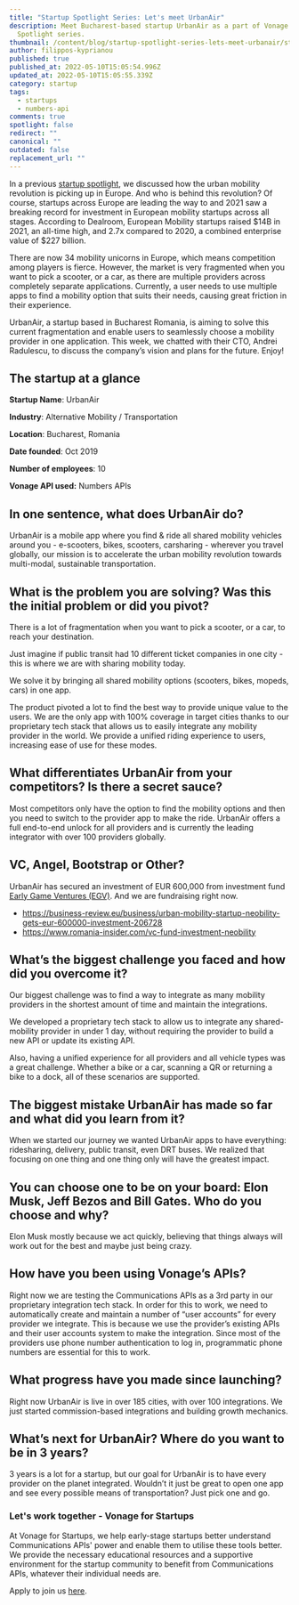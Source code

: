 ```yaml
---
title: "Startup Spotlight Series: Let's meet UrbanAir"
description: Meet Bucharest-based startup UrbanAir as a part of Vonage Startup
  Spotlight series.
thumbnail: /content/blog/startup-spotlight-series-lets-meet-urbanair/startups_urbanair.png
author: filippos-kyprianou
published: true
published_at: 2022-05-10T15:05:54.996Z
updated_at: 2022-05-10T15:05:55.339Z
category: startup
tags:
  - startups
  - numbers-api
comments: true
spotlight: false
redirect: ""
canonical: ""
outdated: false
replacement_url: ""
---
```

In a previous [startup spotlight](https://developer.vonage.com/blog/21/10/21/startup-spotlight-series-lets-meet-beebee), we discussed how the urban mobility revolution is picking up in Europe. And who is behind this revolution? Of course, startups across Europe are leading the way to and 2021 saw a breaking record for investment in European mobility startups across all stages. According to Dealroom, European Mobility startups raised $14B in 2021, an all-time high, and 2.7x compared to 2020, a combined enterprise value of $227 billion.

There are now 34 mobility unicorns in Europe, which means competition among players is fierce. However, the market is very fragmented when you want to pick a scooter, or a car, as there are multiple providers across completely separate applications. Currently, a user needs to use multiple apps to find a mobility option that suits their needs, causing great friction in their experience.

UrbanAir, a startup based in Bucharest Romania, is aiming to solve this current fragmentation and enable users to seamlessly choose a mobility provider in one application. This week, we chatted with their CTO, Andrei Radulescu, to discuss the company’s vision and plans for the future. Enjoy!

##  

## The startup at a glance

**Startup Name**: UrbanAir

**Industry**: Alternative Mobility / Transportation

**Location**: Bucharest, Romania

**Date founded**: Oct 2019

**Number of employees**: 10

**Vonage API used:** Numbers APIs

## In one sentence, what does UrbanAir do?

UrbanAir is a mobile app where you find & ride all shared mobility vehicles around you - e-scooters, bikes, scooters, carsharing - wherever you travel globally, our mission is to accelerate the urban mobility revolution towards multi-modal, sustainable transportation.

## What is the problem you are solving? Was this the initial problem or did you pivot?

There is a lot of fragmentation when you want to pick a scooter, or a car, to reach your destination.

Just imagine if public transit had 10 different ticket companies in one city - this is where we are with sharing mobility today.

We solve it by bringing all shared mobility options (scooters, bikes, mopeds, cars) in one app.

The product pivoted a lot to find the best way to provide unique value to the users. We are the only app with 100% coverage in target cities thanks to our proprietary tech stack that allows us to easily integrate any mobility provider in the world. We provide a unified riding experience to users, increasing ease of use for these modes.

## What differentiates UrbanAir from your competitors? Is there a secret sauce?

Most competitors only have the option to find the mobility options and then you need to switch to the provider app to make the ride. UrbanAir offers a full end-to-end unlock for all providers and is currently the leading integrator with over 100 providers globally.

## VC, Angel, Bootstrap or Other?

UrbanAir has secured an investment of EUR 600,000 from investment fund [Early Game Ventures (EGV)](https://earlygame.vc). And we are fundraising right now.

* <https://business-review.eu/business/urban-mobility-startup-neobility-gets-eur-600000-investment-206728>
* <https://www.romania-insider.com/vc-fund-investment-neobility>

## What’s the biggest challenge you faced and how did you overcome it?

Our biggest challenge was to find a way to integrate as many mobility providers in the shortest amount of time and maintain the integrations.

We developed a proprietary tech stack to allow us to integrate any shared-mobility provider in under 1 day, without requiring the provider to build a new API or update its existing API.

Also, having a unified experience for all providers and all vehicle types was a great challenge. Whether a bike or a car, scanning a QR or returning a bike to a dock, all of these scenarios are supported.

## The biggest mistake UrbanAir has made so far and what did you learn from it?

When we started our journey we wanted UrbanAir apps to have everything: ridesharing, delivery, public transit, even DRT buses. We realized that focusing on one thing and one thing only will have the greatest impact.

## You can choose one to be on your board: Elon Musk, Jeff Bezos and Bill Gates. Who do you choose and why? 

Elon Musk mostly because we act quickly, believing that things always will work out for the best and maybe just being crazy.

## How have you been using Vonage’s APIs?

Right now we are testing the Communications APIs as a 3rd party in our proprietary integration tech stack. In order for this to work, we need to automatically create and maintain a number of “user accounts” for every provider we integrate. This is because we use the provider’s existing APIs and their user accounts system to make the integration. Since most of the providers use phone number authentication to log in, programmatic phone numbers are essential for this to work.

## What progress have you made since launching? 

Right now UrbanAir is live in over 185 cities, with over 100 integrations. We just started commission-based integrations and building growth mechanics.

## What’s next for UrbanAir? Where do you want to be in 3 years?

3 years is a lot for a startup, but our goal for UrbanAir is to have every provider on the planet integrated. Wouldn’t it just be great to open one app and see every possible means of transportation? Just pick one and go.

### Let's work together - Vonage for Startups

At Vonage for Startups, we help early-stage startups better understand Communications APIs' power and enable them to utilise these tools better. We provide the necessary educational resources and a supportive environment for the startup community to benefit from Communications APIs, whatever their individual needs are.

Apply to join us [here](https://vonage.dev/3d093hA).
